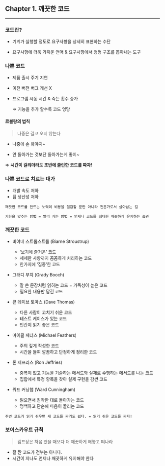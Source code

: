 ## Chapter 1. 깨끗한 코드

---

### 코드란?

- 기계가 실행할 정도로 요구사항을 상세히 표현하는 수단

- 요구사항에 더욱 가까운 언어 & 요구사항에서 정형 구조를 뽑아내는 도구

  

### 나쁜 코드

- 제품 출시 주기 지연

- 이전 버전 버그 개선 X

- 프로그램 시동 시간 & 죽는 횟수 증가

  ⇒ 기능을 추가 할수록 코드 엉망



#### 르블랑의 법칙

> 나중은 결코 오지 않는다

- 나중에 손 봐야지~

- 안 돌아가는 것보단 돌아가는게 좋지~

⇒ **시간이 걸리더라도 초반에 클린한 코드를 짜자!**



### 나쁜 코드로 치르는 대가

- 개발 속도 저하
- 팀 생산성 저하

`깨끗한 코드를 만드는 노력이 비용을 절감할 뿐만 아니라 전문가로서 살아남는 길`

`기한을 맞추는 방법 = 빨리 가는 방법 = 언제나 코드를 최대한 깨끗하게 유지하는 습관`



### 깨끗한 코드

- 비야네 스트롭스트룹 (Biarne Stroustrup)

  - ‘보기에 즐거운’ 코드
  - 세세한 사항까지 꼼꼼하게 처리하는 코드
  - 한가지에 ‘집중’한 코드

  

- 그래디 부치 (Grady Booch)

  - 잘 쓴 문장처럼 읽히는 코드 = 가독성이 높은 코드
  - 필요한 내용만 담긴 코드

  

- 큰 데이브 토마스 (Dave Thomas)

  - 다른 사람이 고치기 쉬운 코드
  - 테스트 케이스가 있는 코드
  - 인간이 읽기 좋은 코드

  

- 마이클 페더스 (Michael Feathers)

  - 주의 깊게 작성한 코드
  - 시간을 들여 깔끔하고 단정하게 정리한 코드

  

- 론 제프리스 (Ron Jeffries)

  - 중복이 없고  기능을 기술하는 메서드와 실제로 수행하는 메서드를 나눈 코드
  - 집합에서 특정 항목을 찾아 실제 구현을 감싼 코드

  

- 워드 커닝햄 (Ward Cunningham)

  - 읽으면서 짐작한 대로 돌아가는 코드
  - 명백하고 단순해 마음이 끌리는 코드

  

`주변 코드가 읽기 쉬우면 새 코드를 짜기도 쉽다. = 읽기 쉬운 코드를 짜자!`



### 보이스카우트 규칙

> 캠프장은 처음 왔을 때보다 더 깨끗하게 해놓고 떠나라

- 잘 짠 코드가 전부는 아니다.
- 시간이 지나도 언제나 깨끗하게 유지해야 한다
